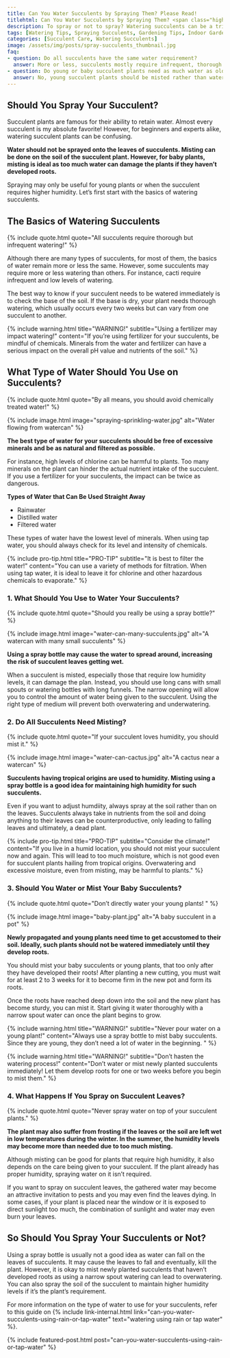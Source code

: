 ```yaml
--- 
title: Can You Water Succulents by Spraying Them? Please Read!
titlehtml: Can You Water Succulents by Spraying Them? <span class="highlight">Please Read!</span>
description: To spray or not to spray? Watering succulents can be a tricky issues, but you can certainly mist them in some conditions.
tags: [Watering Tips, Spraying Succulents, Gardening Tips, Indoor Gardening]
categories: [Succulent Care, Watering Succulents]
image: /assets/img/posts/spray-succulents_thumbnail.jpg
faq: 
- question: Do all succulents have the same water requirement?
  answer: More or less, succulents mostly require infrequent, thorough watering.
- question: Do young or baby succulent plants need as much water as older ones?
  answer: No, young succulent plants should be misted rather than watered thoroughly.
---
```


## Should You Spray Your Succulent?

Succulent plants are famous for their ability to retain water. Almost every succulent is my absolute favorite! However, for beginners and experts alike, watering succulent plants can be confusing. 

**Water should not be sprayed onto the leaves of succulents. Misting can be done on the soil of the succulent plant. However, for baby plants, misting is ideal as too much water can damage the plants if they haven’t developed roots.**

Spraying may only be useful for young plants or when the succulent requires higher humidity. Let’s first start with the basics of watering succulents.

## The Basics of Watering Succulents

{% include quote.html quote="All succulents require thorough but infrequent watering!" %}

Although there are many types of succulents, for most of them, the basics of water remain more or less the same. However, some succulents may require more or less watering than others. For instance, cacti require infrequent and low levels of watering. 

The best way to know if your succulent needs to be watered immediately is to check the base of the soil. If the base is dry, your plant needs thorough watering, which usually occurs every two weeks but can vary from one succulent to another. 

{% include warning.html title="WARNING!" subtitle="Using a fertilizer may impact watering!" content="If you’re using fertilizer for your succulents, be mindful of chemicals. Minerals from the water and fertilizer can have a serious impact on the overall pH value and nutrients of the soil." %}

## What Type of Water Should You Use on Succulents?

{% include quote.html quote="By all means, you should avoid chemically treated water!" %}

{% include image.html image="spraying-sprinkling-water.jpg" alt="Water flowing from watercan" %}

**The best type of water for your succulents should be free of excessive minerals and be as natural and filtered as possible.**

For instance, high levels of chlorine can be harmful to plants. Too many minerals on the plant can hinder the actual nutrient intake of the succulent. If you use a fertilizer for your succulents, the impact can be twice as dangerous.

**Types of Water that Can Be Used Straight Away**

- Rainwater
- Distilled water
- Filtered water

These types of water have the lowest level of minerals. When using tap water, you should always check for its level and intensity of chemicals.

{% include pro-tip.html title="PRO-TIP" subtitle="It is best to filter the water!" content="You can use a variety of methods for filtration. When using tap water, it is ideal to leave it for chlorine and other hazardous chemicals to evaporate." %}

### 1. What Should You Use to Water Your Succulents?

{% include quote.html quote="Should you really be using a spray bottle?" %}

{% include image.html image="water-can-many-succulents.jpg" alt="A watercan with many small succulents" %}

**Using a spray bottle may cause the water to spread around, increasing the risk of succulent leaves getting wet.**

When a succulent is misted, especially those that require low humidity levels, it can damage the plan. Instead, you should use long cans with small spouts or watering bottles with long funnels. The narrow opening will allow you to control the amount of water being given to the succulent. Using the right type of medium will prevent both overwatering and underwatering.

### 2. Do All Succulents Need Misting?

{% include quote.html quote="If your succulent loves humidity, you should mist it." %}

{% include image.html image="water-can-cactus.jpg" alt="A cactus near a watercan" %}

**Succulents having tropical origins are used to humidity. Misting using a spray bottle is a good idea for maintaining high humidity for such succulents.**

Even if you want to adjust humdiity, always spray at the soil rather than on the leaves. Succulents always take in nutrients from the soil and doing anything to their leaves can be counterproductive, only leading to falling leaves and ultimately, a dead plant.

{% include pro-tip.html title="PRO-TIP" subtitle="Consider the climate!" content="If you live in a humid location, you should not mist your succulent now and again. This will lead to too much moisture, which is not good even for succulent plants hailing from tropical origins. Overwatering and excessive moisture, even from misting, may be harmful to plants." %}

### 3. **Should You Water or Mist Your Baby Succulents?**

{% include quote.html quote="Don’t directly water your young plants! " %}

{% include image.html image="baby-plant.jpg" alt="A baby succulent in a pot" %}

**Newly propagated and young plants need time to get accustomed to their soil. Ideally, such plants should not be watered immediately until they develop roots.**

You should mist your baby succulents or young plants, that too only after they have developed their roots! After planting a new cutting, you must wait for at least 2 to 3 weeks for it to become firm in the new pot and form its roots. 

Once the roots have reached deep down into the soil and the new plant has become sturdy, you can mist it. Start giving it water thoroughly with a narrow spout water can once the plant begins to grow. 

{% include warning.html title="WARNING!" subtitle="Never pour water on a young plant!" content="Always use a spray bottle to mist baby succulents. Since they are young, they don’t need a lot of water in the beginning. " %}

{% include warning.html title="WARNING!" subtitle="Don’t hasten the watering process!" content="Don’t water or mist newly planted succulents immediately! Let them develop roots for one or two weeks before you begin to mist them." %}

### 4. What Happens If You Spray on Succulent Leaves?

{% include quote.html quote="Never spray water on top of your succulent plants." %}

**The plant may also suffer from frosting if the leaves or the soil are left wet in low temperatures during the winter. In the summer, the humidity levels may become more than needed due to too much misting.**

Although misting can be good for plants that require high humidity, it also depends on the care being given to your succulent. If the plant already has proper humidity, spraying water on it isn’t required. 

If you want to spray on succulent leaves, the gathered water may become an attractive invitation to pests and you may even find the leaves dying. In some cases, if your plant is placed near the window or it is exposed to direct sunlight too much, the combination of sunlight and water may even burn your leaves.

## So Should You Spray Your Succulents or Not?

Using a spray bottle is usually not a good idea as water can fall on the leaves of succulents. It may cause the leaves to fall and eventually, kill the plant. However, it is okay to mist newly planted succulents that haven’t developed roots as using a narrow spout watering can lead to overwatering. You can also spray the soil of the succulent to maintain higher humidity levels if it’s the plant’s requirement.

For more information on the type of water to use for your succulents, refer to this guide on {% include link-internal.html link="can-you-water-succulents-using-rain-or-tap-water" text="watering using rain or tap water" %}.

{% include featured-post.html post="can-you-water-succulents-using-rain-or-tap-water" %}

